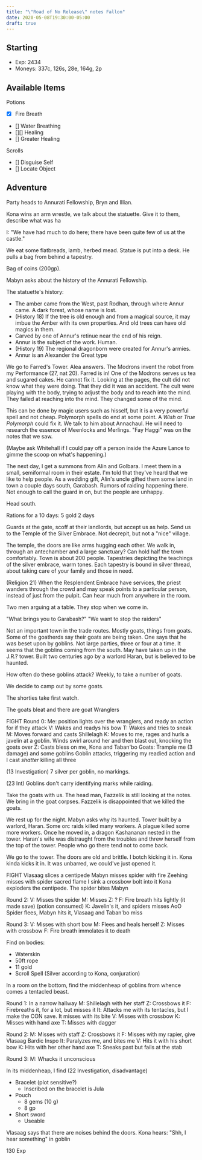 ```yaml
---
title: "\"Road of No Release\" notes Fallon"
date: 2020-05-08T19:30:00-05:00
draft: true
---
```

## Starting
* Exp: 2434
* Moneys: 337c, 126s, 28e, 164g, 2p

## Available Items
Potions
* [x] Fire Breath
* [] Water Breathing
* [][] Healing
* [] Greater Healing

Scrolls
* [] Disguise Self
* [] Locate Object

## Adventure
Party heads to Annurati Fellowship, Bryn and Illian.

Kona wins an arm wrestle, we talk about the statuette. Give it to them, describe
what was ha

I: "We have had much to do here; there have been quite few of us at the castle."

We eat some flatbreads, lamb, herbed mead. Statue is put into a desk. He pulls
a bag from behind a tapestry.

Bag of coins (200gp).

Mabyn asks about the history of the Annurati Fellowship.

The statuette's history:
* The amber came from the West, past Rodhan, through where Annur came.
A dark forest, whose name is lost.
* (History 18) If the tree is old enough and from a magical source, it may imbue
the Amber with its own properties. And old trees can have old magics in them.
* Carved by one of Annur's retinue near the end of his reign.
* Annur is the subject of the work. Human.
* (History 19) The regional dragonborn were created for Annur's armies.
* Annur is an Alexander the Great type

We go to Farred's Tower. Alea answers. The Modrons invent the robot from my
Performance (27, nat 20). Farred is in! One of the Modrons serves us tea and
sugared cakes. He cannot fix it. Looking at the pages, the cult did not know
what they were doing. That they did it was an accident. The cult were playing
with the body, trying to adjust the body and to reach into the mind. They failed
at reaching into the mind. They changed some of the mind.

This can be done by magic users such as hisself, but it is a very powerful spell
and not cheap. Polymorph spells do end at some point. A *Wish* or *True
Polymorph* could fix it. We talk to him about Annachaul. He will need to
research the essence of Meenlocks and Merlings. "Fay Haggi" was on the notes
that we saw.

(Maybe ask Whitehall if I could pay off a person inside the Azure Lance to gimme
  the scoop on what's happening.)

The next day, I get a summons from Alin and Golbara. I meet them in a small,
semiformal room in their estate. I'm told that they've heard that we like to
help people. As a wedding gift, Alin's uncle gifted them some land in town
a couple days south, Garabash. Rumors of raiding happening there. Not enough to
call the guard in on, but the people are unhappy.

Head south.

Rations for a 10 days: 5 gold
2 days

Guards at the gate, scoff at their landlords, but accept us as help. Send us to
the Temple of the Silver Embrace. Not decrepit, but not a "nice" village.

The temple, the doors are like arms hugging each other. We walk in, through an
antechamber and a large sanctuary? Can hold half the town comfortably. Town is
about 200 people. Tapestries depicting the teachings of the silver embrace,
warm tones. Each tapestry is bound in silver thread, about taking care of your
family and those in need.

(Religion 21) When the Resplendent Embrace have services, the priest wanders
through the crowd and may speak points to a particular person, instead of just
from the pulpit. Can hear much from anywhere in the room.

Two men arguing at a table. They stop when we come in.

"What brings you to Garabash?" "We want to stop the raiders"

Not an important town in the trade routes. Mostly goats, things from goats.
Some of the goatherds say their goats are being taken. One says that he was
beset upon by goblins. Not large parties, three or four at a time. It seems
that the goblins coming from the south. May have taken up in the J.R.? tower.
Built two centuries ago by a warlord Haran, but is believed to be haunted.

How often do these goblins attack? Weekly, to take a number of goats.

We decide to camp out by some goats.

The shorties take first watch.

The goats bleat and there are goat Wranglers

FIGHT
Round 0:
Me: position lights over the wranglers, and ready an action for if they attack
V: Wakes and readys his bow
T: Wakes and tries to sneak
M: Moves forward and casts Shillelagh
K: Moves to me, rages and hurls a javelin at a goblin. Winds swirl around her
and then blast out, knocking the goats over
Z: Casts bless on me, Kona and Taban'bo
Goats: Trample me (3 damage) and some goblins
Goblin attacks, triggering my readied action and I cast *shatter* killing all
three

(13 Investigation) 7 silver per goblin, no markings.

(23 Int) Goblins don't carry identifying marks while raiding.

Take the goats with us. The head man, Fazzelik is still looking at the notes.
We bring in the goat corpses. Fazzelik is disappointed that we killed the goats.

We rest up for the night. Mabyn asks why its haunted. Tower built by a warlord,
Haran. Some orc raids killed many workers. A plague killed some more workers.
Once he moved in, a dragon Kashananan nested in the tower. Haran's wife was
distraught from the troubles and threw herself from the top of the tower.
People who go there tend not to come back.

We go to the tower. The doors are old and brittle. I botch kicking it in. Kona
kinda kicks it in. It was unbarred, we could've just opened it.

FIGHT
Vlasaag slices a centipede
Mabyn misses spider with fire
Zeehing misses with spider sacred flame
I sink a crossbow bolt into it
Kona exploders the centipede.
The spider bites Mabyn

Round 2:
V: Misses the spider
M: Misses
Z: ?
F: Fire breath hits lightly (it made save) (potion consumed)
K: Javelin's it, and spiders misses AoO
Spider flees, Mabyn hits it, Vlasaag and Taban'bo miss

Round 3:
V: Misses with short bow
M: Flees and heals herself
Z: Misses with crossbow
F: Fire breath immolates it to death

Find on bodies:
* Waterskin
* 50ft rope
* 11 gold
* Scroll Spell (Silver according to Kona, conjuration)

In a room on the bottom, find the middenheap of goblins from whence comes a
tentacled beast.

Round 1: In a narrow hallway
M: Shillelagh with her staff
Z: Crossbows it
F: Firebreaths it, for a lot, but misses it
It: Attacks me with its tentacles, but I make the CON save. It misses with its
bite
V: Misses with crossbow
K: Misses with hand axe
T: Misses with dagger

Round 2:
M: Misses with staff
Z: Crossbows it
F: Misses with my rapier, give Vlasaag Bardic Inspo
It: Paralyzes me, and bites me
V: Hits it with his short bow
K: Hits with her other hand axe
T: Sneaks past but fails at the stab

Round 3:
M: Whacks it unconscious

In its middenheap, I find (22 Investigation, disadvantage)
* Bracelet (plot sensitive?)
  * Inscribed on the bracelet is Jula
* Pouch
  * 8 gems (10 g)
  * 8 gp
* Short sword
  * Useable

Vlasaag says that there are noises behind the doors.
Kona hears: "Shh, I hear something" in goblin

130 Exp
